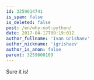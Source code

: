 ```yaml
---
id: 3259614741
is_spam: false
is_deleted: false
post: /en/why-not-python/
date: 2017-04-17T09:19:01Z
author_fullname: 'Ivan Grishaev'
author_nickname: 'igrishaev'
author_is_anon: false
parent: 3259600109
---
```


<p>Sure it is!</p>

